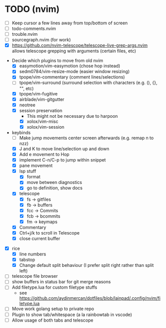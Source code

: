 # TODO (nvim)
- [ ] Keep cursor a few lines away from top/bottom of screen
- [ ] todo-comments.nvim
- [ ] trouble.nvim
- [ ] sourcegraph.nvim (for work)
- [x] https://github.com/nvim-telescope/telescope-live-grep-args.nvim
    allows telescope grepping with arguments (certain files, etc)
- Decide which plugins to move from old nvim
    - [x] easymotion/vim-easymotion (chose hop instead)
    - [x] sedm0784/vim-resize-mode (easier window resizing)
    - [x] tpope/vim-commentary (comment lines/selections)
    - [ ] tpope/vim-surround (surround selection with characters (e.g. (), {}, "", etc)
    - [x] tpope/vim-fugitive
    - [x] airblade/vim-gitgutter
    - [x] neotree
    - [x] session preservation
        - This might not be necessary due to harpoon
        - [x] xolox/vim-misc
        - [x] xolox/vim-session
- keybinds
    - [ ] Make jump movements center screen afterwards (e.g. remap n to nzz)
    - [x] J and K to move line/selection up and down
    - [x] Add e movement to Hop
    - [x] implement C-n/C-p to jump within snippet
    - [x] pane movement
    - [x] lsp stuff
        - [x] format
        - [x] move between diagnostics
        - [x] go to definition, show docs
    - [x] telescope
        - [x] fs -> gitfiles
        - [x] fb -> buffers
        - [x] fcc -> Commits
        - [x] fcb -> bcommits
        - [x] fm -> keymaps
    - [x] Commentary
    - [x] Ctrl+j/k to scroll in Telescope
    - [x] close current buffer
- [x] rice
    - [x] line numbers
    - [x] tabstop
    - [x] Change default split behaviour (I prefer split right rather than split left)
- [ ] telescope file browser
- [ ] show buffers in status bar for git merge reasons
- [ ] Add filetype.lua for custom filetype stuffs
    - see https://github.com/aydinmercan/dotfiles/blob/lainpad/.config/nvim/filetype.lua
- [ ] Move work golang setup to private repo
- [ ] Plugin to show tab/whitespace (a la rainbowtab in vscode)
- [ ] Allow usage of both tabs and telescope

